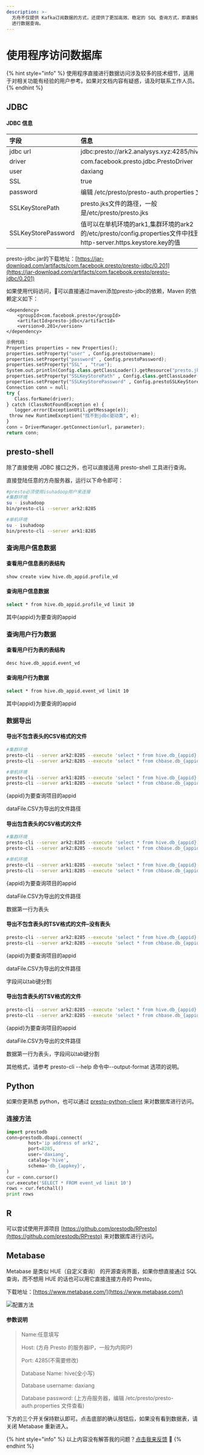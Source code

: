 ```yaml
---
description: >-
  方舟不仅提供 Kafka订阅数据的方式，还提供了更加高效、稳定的 SQL 查询方式，即直接使用 JDBC、presto-cli、python 或 R
  进行数据查询。
---
```


# 使用程序访问数据库

{% hint style="info" %}
使用程序直接进行数据访问涉及较多的技术细节，适用于对相关功能有经验的用户参考。如果对文档内容有疑惑，请及时联系工作人员。
{% endhint %}

## JDBC

#### JDBC 信息

| 字段 | 信息 |
| :--- | :--- |
| jdbc url | jdbc:presto://ark2.analysys.xyz:4285/hive/default |
| driver | com.facebook.presto.jdbc.PrestoDriver |
| user | daxiang |
| SSL | true |
| password | 编辑 /etc/presto/presto-auth.properties 文件查看 |
| SSLKeyStorePath | presto.jks文件的路径，一般是/etc/presto/presto.jks |
| SSLKeyStorePassword | 值可以在单机环境的ark1,集群环境的ark2的/etc/presto/config.properties文件中找到，对应http-server.https.keystore.key的值 |

presto-jdbc.jar的下载地址：[https://jar-download.com/artifacts/com.facebook.presto/presto-jdbc/0.201](https://jar-download.com/artifacts/com.facebook.presto/presto-jdbc/0.201)

如果使用代码访问，可以直接通过maven添加presto-jdbc的依赖，Maven 的依赖定义如下：

```markup
<dependency>
    <groupId>com.facebook.presto</groupId>
    <artifactId>presto-jdbc</artifactId>
    <version>0.201</version>
</dependency>
```

```python
示例代码：
Properties properties = new Properties();
properties.setProperty("user" , Config.prestoUsername);
properties.setProperty("password" , Config.prestoPassword);
properties.setProperty("SSL" , "true");
System.out.println(Config.class.getClassLoader().getResource("presto.jks").getPath());
properties.setProperty("SSLKeyStorePath" , Config.class.getClassLoader().getResource("presto.jks").getPath());
properties.setProperty("SSLKeyStorePassword" , Config.prestoSSLKeyStorePassword);
Connection conn = null;
try {
   Class.forName(driver);
} catch (ClassNotFoundException e) {
   logger.error(ExceptionUtil.getMessage(e));
 throw new RuntimeException("找不到jdbc驱动类", e);
}
conn = DriverManager.getConnection(url, parameter);
return conn;
```

## presto-shell

除了直接使用 JDBC 接口之外，也可以直接适用 presto-shell 工具进行查询。

直接登陆任意的方舟服务器，运行以下命令即可：

```bash
#presto必须使用isuhadoop用户来连接
#集群环境
su - isuhadoop
bin/presto-cli --server ark2:8285

#单机环境
su - isuhadoop
bin/presto-cli --server ark1:8285
```

### 查询用户信息数据

#### 查看用户信息表的表结构

```bash
show create view hive.db_appid.profile_vd
```

#### 查询用户信息数据

```bash
select * from hive.db_appid.profile_vd limit 10
```

其中{appid}为要查询的appid

### 查询用户行为数据

#### 查看用户行为表的表结构

```bash
desc hive.db_appid.event_vd
```

#### 查询用户行为数据

```bash
select * from hive.db_appid.event_vd limit 10
```

其中{appid}为要查询的appid

### 数据导出

#### 导出不包含表头的CSV格式的文件

```bash
#集群环境
presto-cli --server ark2:8285 --execute 'select * from hive.db_{appid}.event_vd limit 10' --output-format CSV > dataFile.CSV
presto-cli --server ark2:8285 --execute 'select * from chbase.db_{appid}.profile limit 10' --output-format CSV > dataFile.CSV

#单机环境
presto-cli --server ark1:8285 --execute 'select * from hive.db_{appid}.event_vd limit 10' --output-format CSV > dataFile.CSV
presto-cli --server ark1:8285 --execute 'select * from chbase.db_{appid}.profile limit 10' --output-format CSV > dataFile.CSV
```

{appid}为要查询项目的appid

dataFile.CSV为导出的文件路径

#### 导出包含表头的CSV格式的文件 

```bash
#集群环境
presto-cli --server ark2:8285 --execute 'select * from hive.db_{appid}.event_vd limit 10' --output-format CSV_HEADER > dataFile.CSV_HEADER
presto-cli --server ark2:8285 --execute 'select * from chbase.db_{appid}.profile limit 10' --output-format CSV_HEADER > dataFile. CSV_HEADER

#单机环境
presto-cli --server ark1:8285 --execute 'select * from hive.db_{appid}.event_vd limit 10' --output-format CSV_HEADER > dataFile.CSV_HEADER
presto-cli --server ark1:8285 --execute 'select * from chbase.db_{appid}.profile limit 10' --output-format CSV_HEADER > dataFile. CSV_HEADER

```

{appid}为要查询项目的appid

dataFile.CSV为导出的文件路径

数据第一行为表头

#### 导出不包含表头的TSV格式的文件–没有表头

```bash
presto-cli --server ark2:8285 --execute 'select * from hive.db_{appid}.event_vd limit 10' --output-format TSV > dataFile.TSV
presto-cli --server ark2:8285 --execute 'select * from chbase.db_{appid}.profile limit 10' --output-format TSV > dataFile. TSV
```

{appid}为要查询项目的appid

dataFile.CSV为导出的文件路径

字段间以tab键分割

#### 导出包含表头的TSV格式的文件

```bash
presto-cli --server ark2:8285 --execute 'select * from hive.db_{appid}.event_vd limit 10' --output-format TSV_HEADER > dataFile.TSV_HEADER
presto-cli --server ark2:8285 --execute 'select * from chbase.db_{appid}.profile limit 10' --output-format TSV_HEADER > dataFile.TSV_HEADER
```

{appid}为要查询项目的appid

dataFile.CSV为导出的文件路径

数据第一行为表头，字段间以tab键分割

其他格式，请参考 presto-cli --help 命令中--output-format 选项的说明。

## Python

如果你更熟悉 python，也可以通过 [presto-python-client](https://pypi.org/project/presto-python-client/) 来对数据库进行访问。

### 连接方法

```python
import prestodb
conn=prestodb.dbapi.connect(
        host='ip address of ark2',
        port=8285,
        user='daxiang',
        catalog='hive',
        schema='db_{appkey}',
)
cur = conn.cursor()
cur.execute('SELECT * FROM event_vd limit 10')
rows = cur.fetchall()
print rows

```

## R

可以尝试使用开源项目 [https://github.com/prestodb/RPresto](https://github.com/prestodb/RPresto) 来对数据库进行访问。

## Metabase

Metabase 是类似 HUE（自定义查询） 的开源查询界面，如果你想直接通过 SQL 查询，而不想用 HUE 的话也可以用它直接连接方舟的 Presto。

下载地址：[https://www.metabase.com/](https://www.metabase.com/)

![&#x914D;&#x7F6E;&#x65B9;&#x6CD5;](../../.gitbook/assets/image%20%2879%29.png)

#### 参数说明

> Name:任意填写
>
> Host: \(方舟 Presto 的服务器IP，一般为内网IP\)
>
> Port: 4285\(不需要修改\)
>
> Database Name: hive\(全小写\)
>
> Database username: daxiang
>
> Database password: \(上方舟服务器，编辑 /etc/presto/presto-auth.properties 文件查看\)

下方的三个开关保持默认即可。点击底部的确认按钮后，如果没有看到数据表，请关闭 Metabase 重新进入。

{% hint style="info" %}
以上内容没有解答我的问题？[点击我来反馈](https://support.qq.com/products/118522/) 🚀
{% endhint %}

